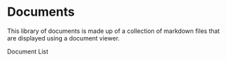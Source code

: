 # Documents

This library of documents is made up of a collection of markdown files that are displayed using a document viewer.

Document List

